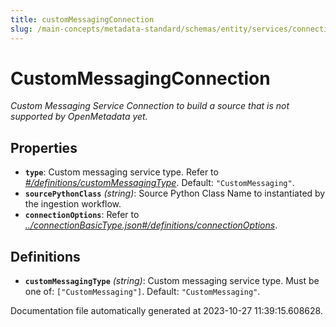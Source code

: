 ```yaml
---
title: customMessagingConnection
slug: /main-concepts/metadata-standard/schemas/entity/services/connections/messaging/custommessagingconnection
---
```


# CustomMessagingConnection

*Custom Messaging Service Connection to build a source that is not supported by OpenMetadata yet.*

## Properties

- **`type`**: Custom messaging service type. Refer to *[#/definitions/customMessagingType](#definitions/customMessagingType)*. Default: `"CustomMessaging"`.
- **`sourcePythonClass`** *(string)*: Source Python Class Name to instantiated by the ingestion workflow.
- **`connectionOptions`**: Refer to *[../connectionBasicType.json#/definitions/connectionOptions](#/connectionBasicType.json#/definitions/connectionOptions)*.
## Definitions

- <a id="definitions/customMessagingType"></a>**`customMessagingType`** *(string)*: Custom messaging service type. Must be one of: `["CustomMessaging"]`. Default: `"CustomMessaging"`.


Documentation file automatically generated at 2023-10-27 11:39:15.608628.
